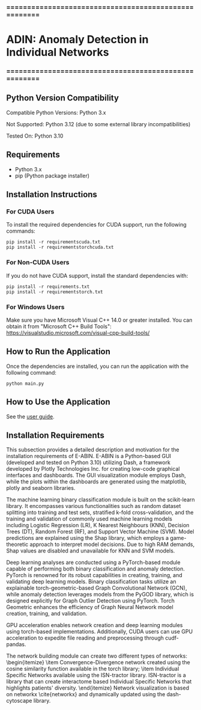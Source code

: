 ### =====================================================
# ADIN: Anomaly Detection in Individual Networks      
### =====================================================

## Python Version Compatibility

Compatible Python Versions: Python 3.x

Not Supported: Python 3.12 (due to some external library incompatibilities)

Tested On: Python 3.10

## Requirements
- Python 3.x
- pip (Python package installer)

## Installation Instructions
### For CUDA Users
To install the required dependencies for CUDA support, run the following commands:

```
pip install -r requirementscuda.txt
pip install -r requirementstorchcuda.txt
```

### For Non-CUDA Users
If you do not have CUDA support, install the standard dependencies with:

```
pip install -r requirements.txt
pip install -r requirementstorch.txt
```

### For Windows Users
Make sure you have Microsoft Visual C++ 14.0 or greater installed. You can obtain it from "Microsoft C++ Build Tools": https://visualstudio.microsoft.com/visual-cpp-build-tools/


## How to Run the Application
Once the dependencies are installed, you can run the application with the following command:

```
python main.py
```


## How to Use the Application

See the [user guide](UserGuide.pdf).



## Installation Requirements

This subsection provides a detailed description and motivation for the installation requirements of E-ABIN. E-ABIN is a Python-based GUI (developed and tested on Python 3.10) utilizing Dash, a framework developed by Plotly Technologies Inc. for creating low-code graphical interfaces and dashboards. The GUI visualization module employs Dash, while the plots within the dashboards are generated using the matplotlib, plotly and seaborn libraries.

The machine learning binary classification module is built on the scikit-learn library. It encompasses various functionalities such as random dataset splitting into training and test sets, stratified k-fold cross-validation, and the training and validation of commonly used machine learning models including Logistic Regression (LR), K Nearest Neighbours (KNN), Decision Trees (DT), Random Forest (RF), and Support Vector Machine (SVM). Model predictions are explained using the Shap library, which employs a game-theoretic approach to interpret model decisions. Due to high RAM demands, Shap values are disabled and unavailable for KNN and SVM models.

Deep learning analyses are conducted using a PyTorch-based module capable of performing both binary classification and anomaly detection. PyTorch is renowned for its robust capabilities in creating, training, and validating deep learning models. Binary classification tasks utilize an explainable torch-geometric-based Graph Convolutional Network (GCN), while anomaly detection leverages models from the PyGOD library, which is designed explicitly for Graph Outlier Detection using PyTorch. Torch Geometric enhances the efficiency of Graph Neural Network model creation, training, and validation.

GPU acceleration enables network creation and deep learning modules using torch-based implementations. Additionally, CUDA users can use GPU acceleration to expedite file reading and preprocessing through cudf-pandas.

The network building module can create two different types of networks: 
\begin{itemize}
    \item Convergence-Divergence network created using the cosine similarity function available in the torch library;
    \item Individual Specific Networks available using the ISN-tractor library. ISN-tractor is a library that can create interactome based Individual Specific Networks that highlights patients' diversity.
\end{itemize} 
Network visualization is based on networkx \cite{networkx} and dynamically updated using the dash-cytoscape library.



